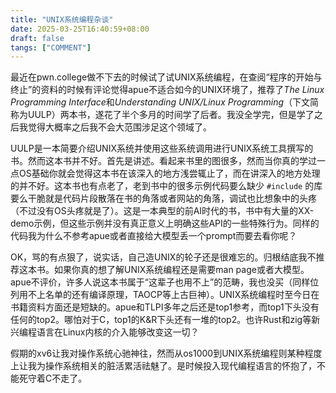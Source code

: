 ```yaml
---
title: "UNIX系统编程杂谈"
date: 2025-03-25T16:40:59+08:00
draft: false
tangs: ["COMMENT"]
---
```


最近在pwn.college做不下去的时候试了试UNIX系统编程，在查阅“程序的开始与终止”的资料的时候有评论觉得apue不适合如今的UNIX环境了，推荐了*The Linux Programming Interface*和*Understanding UNIX/Linux Programming*（下文简称为UULP）两本书，遂花了半个多月的时间学了后者。我没全学完，但是学了之后我觉得大概率之后我不会大范围涉足这个领域了。  

UULP是一本简要介绍UNIX系统并使用这些系统调用进行UNIX系统工具撰写的书。然而这本书并不好。首先是讲述。看起来书里的图很多，然而当你真的学过一点OS基础你就会觉得这本书在该深入的地方浅尝辄止了，而在讲深入的地方处理的并不好。这本书也有点老了，老到书中的很多示例代码要么缺少 ``#include`` 的库要么干脆就是代码片段散落在书的角落或者网站的角落，调试也比想象中的头疼（不过没有OS头疼就是了）。这是一本典型的前AI时代的书，书中有大量的XX-demo示例，但这些示例并没有真正意义上明确这些API的一些特殊行为。同样的代码我为什么不参考apue或者直接给大模型丢一个prompt而要去看你呢？  

OK，骂的有点狠了，说实话，自己造UNIX的轮子还是很难忘的。归根结底我不推荐这本书。如果你真的想了解UNIX系统编程还是需要man page或者大模型。apue不评价，许多人说这本书属于“这辈子也用不上”的范畴，我也没买（同样位列用不上名单的还有编译原理，TAOCP等上古巨神）。UNIX系统编程时至今日在书籍资料方面还是短缺的。apue和TLPI多年之后还是top1参考，而top1下头没有任何的top2。哪怕对于C，top1的K&R下头还有一堆的top2。也许Rust和zig等新兴编程语言在Linux内核的介入能够改变这一切？  

假期的xv6让我对操作系统心驰神往，然而从os1000到UNIX系统编程则某种程度上让我为操作系统相关的脏活累活祛魅了。是时候投入现代编程语言的怀抱了，不能死守着C不走了。  